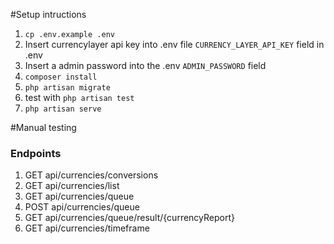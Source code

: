 #Setup intructions
1. `cp .env.example .env`
2. Insert currencylayer api key into .env file `CURRENCY_LAYER_API_KEY` field in .env
3. Insert a admin password into the .env `ADMIN_PASSWORD` field
4. `composer install`
5. `php artisan migrate`
6. test with `php artisan test`
7. `php artisan serve`

#Manual testing
### Endpoints
1. GET api/currencies/conversions
2. GET api/currencies/list
3. GET api/currencies/queue
4. POST api/currencies/queue 
5. GET api/currencies/queue/result/{currencyReport}
6. GET api/currencies/timeframe
